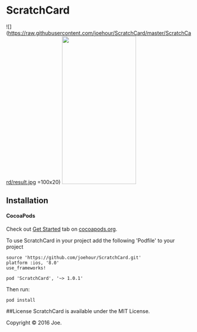 # ScratchCard
![](https://raw.githubusercontent.com/joehour/ScratchCard/master/ScratchCard/result.jpg =100x20)
<img src="https://raw.githubusercontent.com/joehour/ScratchCard/master/ScratchCard/result.jpg" data-canonical-src="https://raw.githubusercontent.com/joehour/ScratchCard/master/ScratchCard/result.jpg" width="200" height="400" />
## Installation

#### CocoaPods

Check out [Get Started](https://guides.cocoapods.org/using/getting-started.html) tab on [cocoapods.org](http://cocoapods.org/).

To use ScratchCard in your project add the following 'Podfile' to your project

	source 'https://github.com/joehour/ScratchCard.git'
	platform :ios, '8.0'
	use_frameworks!

	pod 'ScratchCard', '~> 1.0.1'

Then run:

    pod install

##License
ScratchCard is available under the MIT License.

Copyright © 2016 Joe.
